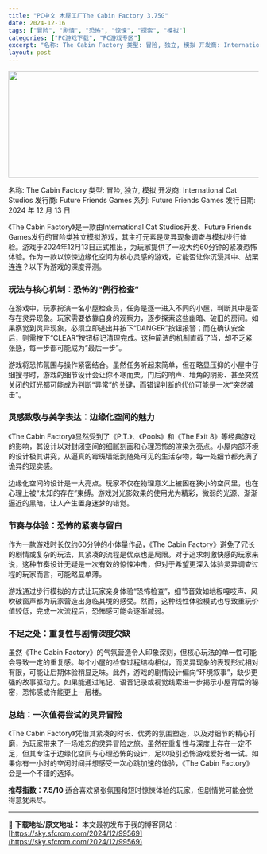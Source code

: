 ```yaml
---
title: "PC中文 木屋工厂The Cabin Factory 3.75G"
date: 2024-12-16
tags: ["冒险", "剧情", "恐怖", "惊悚", "探索", "模拟"]
categories: ["PC游戏下载", "PC游戏专区"]
excerpt: "名称: The Cabin Factory 类型: 冒险, 独立, 模拟 开发商: International Cat Studios 发行商: Future Friends Games 系列: Future Friends Games 发行日期: 2024 年 12 月 13 日 《The Cab&hellip;"
layout: post
---
```


<img class="aligncenter size-full wp-image-99570" src="https://sky.sfcrom.com/wp-content/uploads/2024/12/2024121607464094.webp" alt="" width="660" height="215" />

名称: The Cabin Factory
类型: 冒险, 独立, 模拟
开发商: International Cat Studios
发行商: Future Friends Games
系列: Future Friends Games
发行日期: 2024 年 12 月 13 日

《The Cabin Factory》是一款由International Cat Studios开发、Future Friends Games发行的冒险类独立模拟游戏，其主打元素是灵异现象调查与模拟步行体验。游戏于2024年12月13日正式推出，为玩家提供了一段大约60分钟的紧凑恐怖体验。作为一款以惊悚边缘化空间为核心灵感的游戏，它能否让你沉浸其中、战栗连连？以下为游戏的深度评测。
<h3><strong>玩法与核心机制：恐怖的“例行检查”</strong></h3>
在游戏中，玩家扮演一名小屋检查员，任务是逐一进入不同的小屋，判断其中是否存在灵异现象。玩家需要依靠自身的观察力，逐步探索这些幽暗、破旧的房间。如果察觉到灵异现象，必须立即逃出并按下“DANGER”按钮报警；而在确认安全后，则需按下“CLEAR”按钮标记清理完成。这种简洁的机制直截了当，却不乏紧张感，每一步都可能成为“最后一步”。

游戏将恐怖氛围与操作紧密结合。虽然任务听起来简单，但在略显压抑的小屋中仔细搜寻时，游戏的细节设计会让你不寒而栗。门后的响声、墙角的阴影、甚至突然关闭的灯光都可能成为判断“异常”的关键，而错误判断的代价可能是一次“突然袭击”。
<h3><strong>灵感致敬与美学表达：边缘化空间的魅力</strong></h3>
《The Cabin Factory》显然受到了《P.T.》、《Pools》和《The Exit 8》等经典游戏的影响，其设计以对封闭空间的细腻刻画和心理恐怖的渲染为亮点。小屋内部环境的设计极其讲究，从逼真的霉斑墙纸到随处可见的生活杂物，每一处细节都充满了诡异的现实感。

边缘化空间的设计是一大亮点。玩家不仅在物理意义上被困在狭小的空间里，也在心理上被“未知的存在”束缚。游戏对光影效果的使用尤为精彩，微弱的光源、渐渐逼近的黑暗，让人产生置身迷梦的错觉。
<h3><strong>节奏与体验：恐怖的紧凑与留白</strong></h3>
作为一款游戏时长仅约60分钟的小体量作品，《The Cabin Factory》避免了冗长的剧情或复杂的玩法，其紧凑的流程是优点也是局限。对于追求刺激快感的玩家来说，这种节奏设计无疑是一次有效的惊悚冲击，但对于希望更深入体验灵异调查过程的玩家而言，可能略显单薄。

游戏通过步行模拟的方式让玩家亲身体验“恐怖检查”，细节音效如地板嘎吱声、风吹破窗声都为玩家营造出身临其境的感受。然而，这种线性体验模式也导致重玩价值较低，完成一次流程后，恐怖感可能会逐渐减弱。
<h3><strong>不足之处：重复性与剧情深度欠缺</strong></h3>
虽然《The Cabin Factory》的气氛营造令人印象深刻，但核心玩法的单一性可能会导致一定的重复感。每个小屋的检查过程结构相似，而灵异现象的表现形式相对有限，可能让后期体验稍显乏味。此外，游戏的剧情设计偏向“环境叙事”，缺少更强的故事驱动力。如果能通过笔记、语音记录或视觉线索进一步揭示小屋背后的秘密，恐怖感或许能更上一层楼。
<h3><strong>总结：一次值得尝试的灵异冒险</strong></h3>
《The Cabin Factory》凭借其紧凑的时长、优秀的氛围塑造，以及对细节的精心打磨，为玩家带来了一场难忘的灵异冒险之旅。虽然在重复性与深度上存在一定不足，但其专注于边缘化空间与心理恐怖的设计，足以吸引恐怖游戏爱好者一试。如果你有一小时的空闲时间并想感受一次心跳加速的体验，《The Cabin Factory》会是一个不错的选择。

<strong>推荐指数：7.5/10</strong>
适合喜欢紧张氛围和短时惊悚体验的玩家，但剧情党可能会觉得意犹未尽。

---
📖 **下载地址/原文地址：** 本文最初发布于我的博客网站：[https://sky.sfcrom.com/2024/12/99569](https://sky.sfcrom.com/2024/12/99569)
